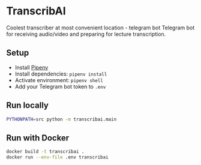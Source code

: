 # TranscribAI
Coolest transcriber at most convenient location - telegram bot
Telegram bot for receiving audio/video and preparing for lecture transcription.

## Setup

- Install [Pipenv](https://pipenv.pypa.io/)
- Install dependencies: `pipenv install`
- Activate environment: `pipenv shell`
- Add your Telegram bot token to `.env`

## Run locally

```sh
PYTHONPATH=src python -m transcribai.main
```

## Run with Docker

```sh
docker build -t transcribai .
docker run --env-file .env transcribai
```